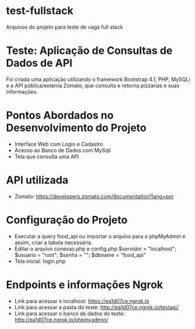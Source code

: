# test-fullstack
Arquivos do projeto para teste de vaga full stack
# Teste: Aplicação de Consultas de Dados de API 
Foi criada uma aplicação utilizando o framework Bootstrap 4.1, PHP, MySQLi e a API pública/externa Zomato, que consulta e retorna pizzarias e suas informações. 
# Pontos Abordados no Desenvolvimento do Projeto
- Interface Web com Login e Cadastro
- Acesso ao Banco de Dados com MySqli
- Tela que consulta uma API
# API utilizada
- Zomato: https://developers.zomato.com/documentation?lang=por
# Configuração do Projeto
- Executar a query food_api ou importar o arquivo para o phpMyAdmin e assim, criar a tabela necessária.
- Editar o arquivo conexao.php e config.php
$servidor = "localhost";
$usuario = "root";
$senha = "";
$dbname = "food_api"
- Tela inicial: login.php
# Endpoints e informações Ngrok
- Link para acessar o localhost: https://ea1d07ce.ngrok.io
- Link para acessar a pasta do teste: http://ea1d07ce.ngrok.io/testapi/
- Link para acessar o banco de dados do teste: http://ea1d07ce.ngrok.io/phpmyadmin/
